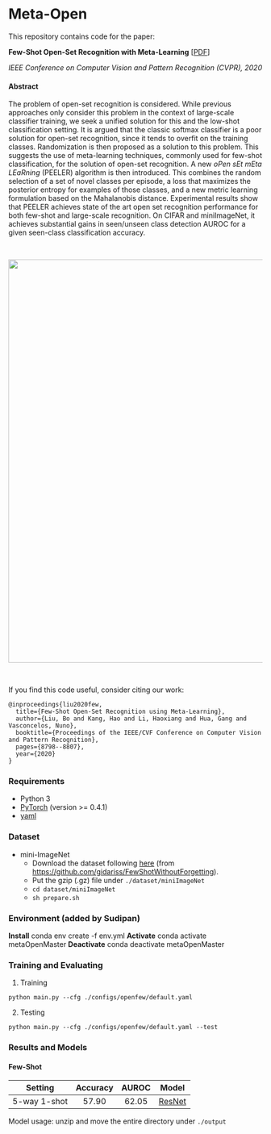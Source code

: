 # Meta-Open 
This repository contains code for the paper:

**Few-Shot Open-Set Recognition with Meta-Learning** [[PDF](http://www.svcl.ucsd.edu/publications/conference/2020/cvpr/OpenFew.pdf)]

_IEEE Conference on Computer Vision and Pattern Recognition (CVPR), 2020_


#### Abstract
The problem of open-set recognition is considered. While previous approaches only consider this problem in the context of large-scale classifier training, we seek a unified solution for this and the low-shot classification setting. It is argued that the classic softmax classifier is a poor solution for open-set recognition, since it tends to overfit on the training classes. Randomization is then proposed as a solution to this problem. This suggests the use of meta-learning techniques, commonly used for few-shot classification, for the solution of open-set recognition. A new _oPen sEt mEta LEaRning_ (PEELER) algorithm is then introduced. This combines the random selection of a set of novel classes per episode, a loss that maximizes the posterior entropy for examples of those classes, and a new metric learning formulation based on the Mahalanobis distance. Experimental results show that PEELER achieves state of the art open set recognition performance for both few-shot and large-scale recognition. On CIFAR and miniImageNet, it achieves substantial gains in seen/unseen class detection AUROC for a given seen-class classification accuracy.

&nbsp;
<p align="center">
<img src='./assets/structure.png' width=800>
</p>
&nbsp;


If you find this code useful, consider citing our work:
```
@inproceedings{liu2020few,
  title={Few-Shot Open-Set Recognition using Meta-Learning},
  author={Liu, Bo and Kang, Hao and Li, Haoxiang and Hua, Gang and Vasconcelos, Nuno},
  booktitle={Proceedings of the IEEE/CVF Conference on Computer Vision and Pattern Recognition},
  pages={8798--8807},
  year={2020}
}
```

### Requirements 
* Python 3
* [PyTorch](https://pytorch.org/) (version >= 0.4.1)
* [yaml](https://pyyaml.org/wiki/PyYAMLDocumentation)


### Dataset
* mini-ImageNet
  * Download the dataset following [here](https://mega.nz/#!rx0wGQyS!96sFlAr6yyv-9QQPCm5OBFbOm4XSD0t-HlmGaT5GaiE) (from https://github.com/gidariss/FewShotWithoutForgetting).
  * Put the gzip (.gz) file under `./dataset/miniImageNet`
  * `cd dataset/miniImageNet`
  * `sh prepare.sh`

### Environment (added by Sudipan)
**Install** conda env create -f env.yml
**Activate** conda activate metaOpenMaster
**Deactivate** conda deactivate metaOpenMaster


### Training and Evaluating
1. Training
```
python main.py --cfg ./configs/openfew/default.yaml
```

2. Testing
```
python main.py --cfg ./configs/openfew/default.yaml --test
```

### Results and Models

#### Few-Shot

  | Setting                     | Accuracy | AUROC | Model |
  | ---------------------- |:-----------:|:---------:|:--------:|
  | 5-way 1-shot          | 57.90         | 62.05      | [ResNet](http://www.svcl.ucsd.edu/~liubo/metaopen/openfew.tar.gz)|

Model usage: unzip and move the entire directory under `./output`


